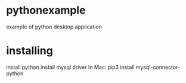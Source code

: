 # pythonexample
example of python desktop application

# installing
install python
install mysql driver
In Mac:
pip3 install mysql-connector-python
